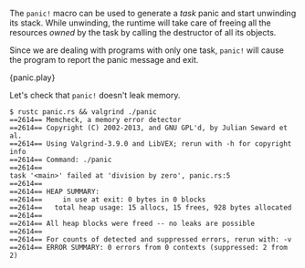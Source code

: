 The `panic!` macro can be used to generate a *task* panic and start unwinding
its stack. While unwinding, the runtime will take care of freeing all the
resources *owned* by the task by calling the destructor of all its objects.

Since we are dealing with programs with only one task, `panic!` will cause the
program to report the panic message and exit.

{panic.play}

Let's check that `panic!` doesn't leak memory.

```
$ rustc panic.rs && valgrind ./panic
==2614== Memcheck, a memory error detector
==2614== Copyright (C) 2002-2013, and GNU GPL'd, by Julian Seward et al.
==2614== Using Valgrind-3.9.0 and LibVEX; rerun with -h for copyright info
==2614== Command: ./panic
==2614==
task '<main>' failed at 'division by zero', panic.rs:5
==2614==
==2614== HEAP SUMMARY:
==2614==     in use at exit: 0 bytes in 0 blocks
==2614==   total heap usage: 15 allocs, 15 frees, 928 bytes allocated
==2614==
==2614== All heap blocks were freed -- no leaks are possible
==2614==
==2614== For counts of detected and suppressed errors, rerun with: -v
==2614== ERROR SUMMARY: 0 errors from 0 contexts (suppressed: 2 from 2)
```
